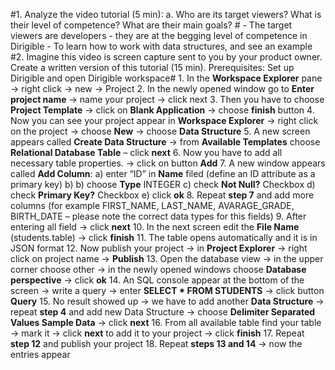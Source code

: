 #1.	Analyze the video tutorial (5 min): a. Who are its target viewers? What is their level of competence? What are their main goals? #
	- The target viewers are developers
	- they are at the begging level of competence in Dirigible
	- To learn how to work with data structures, and see an example
#2.	Imagine this video is screen capture sent to you by your product owner. Create a written version of this tutorial (15 min). 
Prerequisites: Set up Dirigible and open Dirigible workspace#
	1.	In the **Workspace Explorer** pane -> right click -> new -> Project
	2.	In the newly opened window go to **Enter project name** -> name your project -> click next
	3.	Then you have to choose **Project Template** -> click on **Blank Application** -> choose **finish** button
	4.	Now you can see your project appear in **Workspace Explorer** -> right click on the project -> choose **New** -> choose **Data Structure**
	5.	A new screen appears called **Create Data Structure** -> from **Available Templates** choose **Relational Database Table** – click **next**
	6.	Now you have to add all necessary table properties. -> click on button **Add**
	7.	A new window appears called **Add Column**:
		a)	enter “ID” in **Name** filed (define an ID attribute as a primary key)
		b)	b) choose **Type** INTEGER
		c)	check **Not Null?** Checkbox
		d)	check **Primary Key?** Checkbox
		e)	click **ok**
	8.	Repeat **step 7** and add more columns (for example FIRST_NAME, LAST_NAME, AVARAGE_GRADE, BIRTH_DATE – please note the correct data types for this fields)
	9.	After entering all field -> click **next**
	10.	In the next screen edit the **File Name** (students.table) -> click **finish**
	11.	The table opens automatically and it is in JSON format
	12.	Now publish your project -> in **Project Explorer** -> right click on project name -> **Publish**
	13.	Open the database view -> in the upper corner choose other -> in the newly opened windows choose **Database perspective** -> click **ok**
	14.	An SQL console appear at the bottom of the screen -> write a query -> enter **SELECT * FROM STUDENTS** -> click button **Query**
	15.	No result showed up -> we have to add another **Data Structure** -> repeat **step 4** and add new Data Structure -> choose **Delimiter Separated Values Sample Data** -> click **next**
	16.	From all available table find your table -> mark it -> click **next** to add it to your project -> click **finish**
	17.	Repeat **step 12** and publish your project
	18.	Repeat **steps 13 and 14** -> now the entries appear